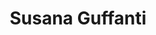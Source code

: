 ---
title: "Susana Guffanti"
url: /ciudad-autonoma-de-buenos-aires/susana-guffanti/
shop: Kleidung
---